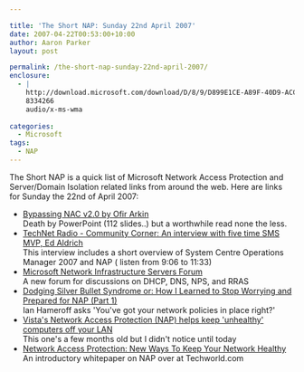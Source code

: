 ```yaml
---

title: 'The Short NAP: Sunday 22nd April 2007'
date: 2007-04-22T00:53:00+10:00
author: Aaron Parker
layout: post

permalink: /the-short-nap-sunday-22nd-april-2007/
enclosure:
  - |
    http://download.microsoft.com/download/D/8/9/D899E1CE-A89F-40D9-ACCE-0B5C0BA8C328/TechNetRadio-070417-RSS.wma
    8334266
    audio/x-ms-wma
    
categories:
  - Microsoft
tags:
  - NAP
---
```

The Short NAP is a quick list of Microsoft Network Access Protection and Server/Domain Isolation related links from around the web. Here are links for Sunday the 22nd of April 2007:

  * [Bypassing NAC v2.0 by Ofir Arkin](http://www.sys-security.com/archive/conferences/shmoocon/ShmooCon_07_Bypassing_NAC.pdf)  
    Death by PowerPoint (112 slides..) but a worthwhile read none the less.
  * [TechNet Radio - Community Corner: An interview with five time SMS MVP, Ed Aldrich](http://download.microsoft.com/download/D/8/9/D899E1CE-A89F-40D9-ACCE-0B5C0BA8C328/TechNetRadio-070417-RSS.wma)  
    This interview includes a short overview of System Centre Operations Manager 2007 and NAP ( listen from 9:06 to 11:33)
  * [Microsoft Network Infrastructure Servers Forum](http://forums.microsoft.com/TechNet/ShowForum.aspx?ForumID=1510&SiteID=17)  
    A new forum for discussions on DHCP, DNS, NPS, and RRAS
  * [Dodging Silver Bullet Syndrome or: How I Learned to Stop Worrying and Prepared for NAP (Part 1)](http://blogs.technet.com/ianhamer/archive/2007/04/13/dodging-silver-bullet-syndrome-or-how-i-learned-to-stop-worrying-and-prepared-for-nap-part-1.aspx)  
    Ian Hameroff asks 'You've got your network policies in place right?'
  * [Vista's Network Access Protection (NAP) helps keep 'unhealthy' computers off your LAN](http://articles.techrepublic.com.com/5100-10877_11-6153295.html)  
    This one's a few months old but I didn't notice until today
  * [Network Access Protection: New Ways To Keep Your Network Healthy](http://www.techworld.com/security/whitepapers/index.cfm?whitepaperid=3477)  
    An introductory whitepaper on NAP over at Techworld.com
